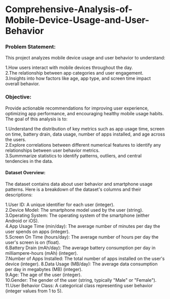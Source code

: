 # Comprehensive-Analysis-of-Mobile-Device-Usage-and-User-Behavior

### Problem Statement:  <br>
This project analyzes mobile device usage and user behavior to understand: <br>

1.How users interact with mobile devices throughout the day.  <br>
2.The relationship between app categories and user engagement.  <br>
3.Insights into how factors like age, app type, and screen time impact overall behavior.  <br>

### Objective:  <br>
Provide actionable recommendations for improving user experience, optimizing app performance, and encouraging healthy mobile usage habits. 
The goal of this analysis is to:

1.Understand the distribution of key metrics such as app usage time, screen on time, battery drain, data usage, number of apps installed, and age across the users.<br>
2.Explore correlations between different numerical features to identify any relationships between user behavior metrics.<br>
3.Summmarize statistics to identify patterns, outliers, and central tendencies in the data.<br>

#### Dataset Overview: <br>
The dataset contains data about user behavior and smartphone usage patterns. Here is a breakdown of the dataset's columns and their descriptions: <br>

1.User ID: A unique identifier for each user (integer). <br>
2.Device Model: The smartphone model used by the user (string). <br>
3.Operating System: The operating system of the smartphone (either Android or iOS). <br>
4.App Usage Time (min/day): The average number of minutes per day the user spends on apps (integer). <br>
5.Screen On Time (hours/day): The average number of hours per day the user's screen is on (float). <br>
6.Battery Drain (mAh/day): The average battery consumption per day in milliampere-hours (mAh) (integer).<br>
7.Number of Apps Installed: The total number of apps installed on the user's device (integer).
8.Data Usage (MB/day): The average data consumption per day in megabytes (MB) (integer). <br>
9.Age: The age of the user (integer). <br>
10.Gender: The gender of the user (string, typically "Male" or "Female"). <br>
11.User Behavior Class: A categorical class representing user behavior (integer values from 1 to 5). <br>


